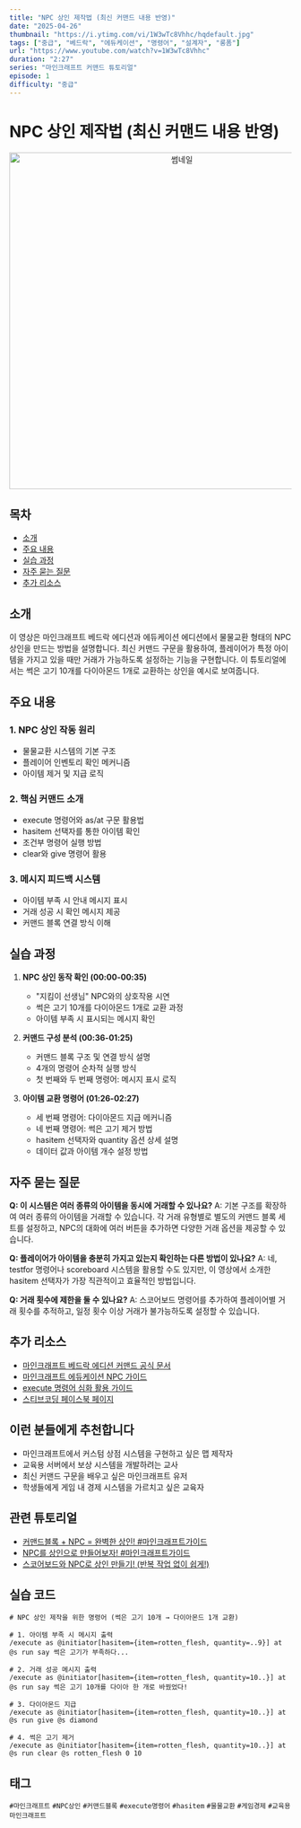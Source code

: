 ```yaml
---
title: "NPC 상인 제작법 (최신 커맨드 내용 반영)"
date: "2025-04-26"
thumbnail: "https://i.ytimg.com/vi/1W3wTc8Vhhc/hqdefault.jpg"
tags: ["중급", "베드락", "에듀케이션", "명령어", "설계자", "롱폼"]
url: "https://www.youtube.com/watch?v=1W3wTc8Vhhc"
duration: "2:27"
series: "마인크래프트 커맨드 튜토리얼"
episode: 1
difficulty: "중급"
---
```


# NPC 상인 제작법 (최신 커맨드 내용 반영)

<div align="center">
<img src="https://i.ytimg.com/vi/1W3wTc8Vhhc/hqdefault.jpg" alt="썸네일" width="600"/>
</div>

## 목차
- [소개](#소개)
- [주요 내용](#주요-내용)
- [실습 과정](#실습-과정)
- [자주 묻는 질문](#자주-묻는-질문)
- [추가 리소스](#추가-리소스)

## 소개
이 영상은 마인크래프트 베드락 에디션과 에듀케이션 에디션에서 물물교환 형태의 NPC 상인을 만드는 방법을 설명합니다. 최신 커맨드 구문을 활용하여, 플레이어가 특정 아이템을 가지고 있을 때만 거래가 가능하도록 설정하는 기능을 구현합니다. 이 튜토리얼에서는 썩은 고기 10개를 다이아몬드 1개로 교환하는 상인을 예시로 보여줍니다.

## 주요 내용
### 1. NPC 상인 작동 원리
- 물물교환 시스템의 기본 구조
- 플레이어 인벤토리 확인 메커니즘
- 아이템 제거 및 지급 로직

### 2. 핵심 커맨드 소개
- execute 명령어와 as/at 구문 활용법
- hasitem 선택자를 통한 아이템 확인
- 조건부 명령어 실행 방법
- clear와 give 명령어 활용

### 3. 메시지 피드백 시스템
- 아이템 부족 시 안내 메시지 표시
- 거래 성공 시 확인 메시지 제공
- 커맨드 블록 연결 방식 이해

## 실습 과정
1. **NPC 상인 동작 확인 (00:00-00:35)**
   - "지킴이 선생님" NPC와의 상호작용 시연
   - 썩은 고기 10개를 다이아몬드 1개로 교환 과정
   - 아이템 부족 시 표시되는 메시지 확인

2. **커맨드 구성 분석 (00:36-01:25)**
   - 커맨드 블록 구조 및 연결 방식 설명
   - 4개의 명령어 순차적 실행 방식
   - 첫 번째와 두 번째 명령어: 메시지 표시 로직

3. **아이템 교환 명령어 (01:26-02:27)**
   - 세 번째 명령어: 다이아몬드 지급 메커니즘
   - 네 번째 명령어: 썩은 고기 제거 방법
   - hasitem 선택자와 quantity 옵션 상세 설명
   - 데이터 값과 아이템 개수 설정 방법

## 자주 묻는 질문
**Q: 이 시스템은 여러 종류의 아이템을 동시에 거래할 수 있나요?**
A: 기본 구조를 확장하여 여러 종류의 아이템을 거래할 수 있습니다. 각 거래 유형별로 별도의 커맨드 블록 세트를 설정하고, NPC의 대화에 여러 버튼을 추가하면 다양한 거래 옵션을 제공할 수 있습니다.

**Q: 플레이어가 아이템을 충분히 가지고 있는지 확인하는 다른 방법이 있나요?**
A: 네, testfor 명령어나 scoreboard 시스템을 활용할 수도 있지만, 이 영상에서 소개한 hasitem 선택자가 가장 직관적이고 효율적인 방법입니다.

**Q: 거래 횟수에 제한을 둘 수 있나요?**
A: 스코어보드 명령어를 추가하여 플레이어별 거래 횟수를 추적하고, 일정 횟수 이상 거래가 불가능하도록 설정할 수 있습니다.

## 추가 리소스
- [마인크래프트 베드락 에디션 커맨드 공식 문서](https://minecraft.gamepedia.com/Commands/Bedrock_Edition)
- [마인크래프트 에듀케이션 NPC 가이드](https://education.minecraft.net/ko-kr/resources/computer-science-subject-kit)
- [execute 명령어 심화 활용 가이드](링크)
- [스티브코딩 페이스북 페이지](https://www.facebook.com/stvcoding/)

## 이런 분들에게 추천합니다
- 마인크래프트에서 커스텀 상점 시스템을 구현하고 싶은 맵 제작자
- 교육용 서버에서 보상 시스템을 개발하려는 교사
- 최신 커맨드 구문을 배우고 싶은 마인크래프트 유저
- 학생들에게 게임 내 경제 시스템을 가르치고 싶은 교육자

## 관련 튜토리얼
- [커맨드블록 + NPC = 완벽한 상인! #마인크래프트가이드](https://www.youtube.com/watch?v=...)
- [NPC를 상인으로 만들어보자! #마인크래프트가이드](https://www.youtube.com/watch?v=...)
- [스코어보드와 NPC로 상인 만들기! (반복 작업 없이 쉽게!)](https://www.youtube.com/watch?v=...)

## 실습 코드
```
# NPC 상인 제작을 위한 명령어 (썩은 고기 10개 → 다이아몬드 1개 교환)

# 1. 아이템 부족 시 메시지 출력
/execute as @initiator[hasitem={item=rotten_flesh, quantity=..9}] at @s run say 썩은 고기가 부족하다...

# 2. 거래 성공 메시지 출력
/execute as @initiator[hasitem={item=rotten_flesh, quantity=10..}] at @s run say 썩은 고기 10개를 다이아 한 개로 바꿨었다!

# 3. 다이아몬드 지급
/execute as @initiator[hasitem={item=rotten_flesh, quantity=10..}] at @s run give @s diamond

# 4. 썩은 고기 제거
/execute as @initiator[hasitem={item=rotten_flesh, quantity=10..}] at @s run clear @s rotten_flesh 0 10
```

## 태그
`#마인크래프트` `#NPC상인` `#커맨드블록` `#execute명령어` `#hasitem` `#물물교환` `#게임경제` `#교육용마인크래프트`